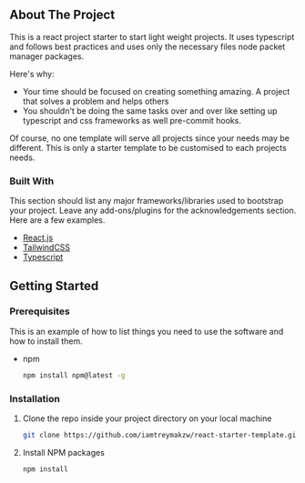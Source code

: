 <!-- ABOUT THE PROJECT -->

## About The Project

This is a react project starter to start light weight projects. It uses typescript and follows best practices and uses only the necessary files node packet manager packages.

Here's why:

-   Your time should be focused on creating something amazing. A project that solves a problem and helps others
-   You shouldn't be doing the same tasks over and over like setting up typescript and css frameworks as well pre-commit hooks.

Of course, no one template will serve all projects since your needs may be different. This is only a starter template to be customised to each projects needs.

### Built With

This section should list any major frameworks/libraries used to bootstrap your project. Leave any add-ons/plugins for the acknowledgements section. Here are a few examples.

-   [React.js](https://reactjs.org/)
-   [TailwindCSS](https://tailwindcss.com)
-   [Typescript](https://typescriptlang.org)

<!-- GETTING STARTED -->

## Getting Started

### Prerequisites

This is an example of how to list things you need to use the software and how to install them.

-   npm
    ```sh
    npm install npm@latest -g
    ```

### Installation

1. Clone the repo inside your project directory on your local machine
    ```sh
    git clone https://github.com/iamtreymakzw/react-starter-template.git .
    ```
2. Install NPM packages
    ```sh
    npm install
    ```
